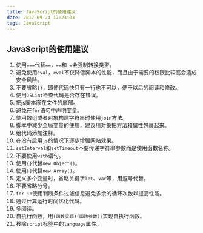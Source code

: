```yaml
---
title: JavaScript的使用建议
date: 2017-09-24 17:23:03
tags: JavaScript
---
```


## JavaScript的使用建议

1. 使用`===`代替`==`，`==`和`!=`会强制转换类型。
2. 避免使用`eval`，`eval`不仅降低脚本的性能，而且由于需要的权限比较高会造成安全风险。
3. 不要省略`{}`，即使代码快只有一行也不可以，便于以后的阅读和修改。
4. 使用`JSLint`检查代码是否存在错误。
5. 把js脚本嵌在文件的底部。
6. 避免在`for`语句中声明变量。
7. 使用数组或者对象构建字符串时使用`join`方法。
8. 脚本中减少全局变量的使用，建议用对象把方法和属性包裹起来。
9. 给代码添加注释。
10. 在没有启用`js`的情况下逐步增强网站效果。
11. `setInterval`和`setTimeout`不要传递字符串参数而是使用函数名称。
12. 不要使用`with`语句。
13. 使用`{}`代替`new Object()`。
14. 使用`[]`代替`new Array()`。
15. 定义多个变量时，省略关键字`let`、`var`等，用逗号代替。
16. 不要省略分号。
17. `for in`使用判断条件过滤信息避免多余的循环次数以提高性能。
18. 通过计算运行时间优化代码。
19. 多阅读。
20. 自执行函数，用`(函数实现)(函数参数);`实现自执行函数。
21. 移除`script`标签中的`language`属性。

